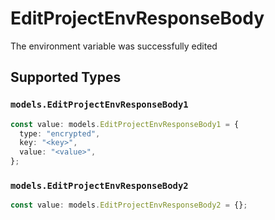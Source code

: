 # EditProjectEnvResponseBody

The environment variable was successfully edited


## Supported Types

### `models.EditProjectEnvResponseBody1`

```typescript
const value: models.EditProjectEnvResponseBody1 = {
  type: "encrypted",
  key: "<key>",
  value: "<value>",
};
```

### `models.EditProjectEnvResponseBody2`

```typescript
const value: models.EditProjectEnvResponseBody2 = {};
```

